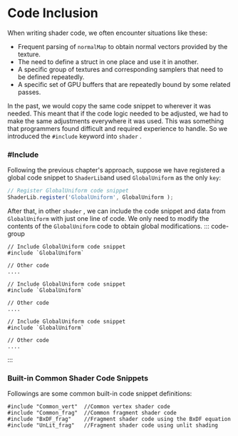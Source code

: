 # Code Inclusion
When writing shader code, we often encounter situations like these:
 - Frequent parsing of `normalMap` to obtain normal vectors provided by the texture.
 - The need to define a struct in one place and use it in another.
 - A specific group of textures and corresponding samplers that need to be defined repeatedly.
 - A specific set of GPU buffers that are repeatedly bound by some related passes.


In the past, we would copy the same code snippet to wherever it was needed. This meant that if the code logic needed to be adjusted, we had to make the same adjustments everywhere it was used. 
This was something that programmers found difficult and required experience to handle. So we introduced the `#include` keyword into `shader` .

### #Include
Following the previous chapter's approach, suppose we have registered a global code snippet to `ShaderLib`and used `GlobalUniform` as the only `key`:

```ts
// Register GlobalUniform code snippet
ShaderLib.register('GlobalUniform', GlobalUniform );
```

After that, in other `shader` , we can include the code snippet and data from `GlobalUniform` with just one line of code. We only need to modify the contents of the `GlobalUniform`  code to obtain global modifications.
::: code-group
```wgsl [shader1]
// Include GlobalUniform code snippet
#include `GlobalUniform`

// Other code
....
```
```wgsl [shader2]
// Include GlobalUniform code snippet
#include `GlobalUniform`

// Other code
....
```
```wgsl [shader3]
// Include GlobalUniform code snippet
#include `GlobalUniform`

// Other code
....
```
:::

### Built-in Common Shader Code Snippets

Followings are some common built-in code snippet definitions:

```wgsl
#include "Common_vert"  //Common vertex shader code
#include "Common_frag"  //Common fragment shader code
#include "BxDF_frag"    //Fragment shader code using the BxDF equation
#include "UnLit_frag"   //Fragment shader code using unlit shading
```